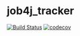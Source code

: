 # job4j_tracker

[![Build Status](https://travis-ci.com/meavv/job4j_tracker.svg?branch=master)](https://travis-ci.com/meavv/job4j_tracker)
[![codecov](https://codecov.io/gh/meavv/job4j_tracker/branch/master/graph/badge.svg?token=X8C1GI3D1X)](https://codecov.io/gh/meavv/job4j_tracker)